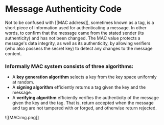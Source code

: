 # Message Authenticity Code

Not to be confused with [[MAC address]], sometimes known as a tag, is a short piece of information used for authenticating a message. In other words, to confirm that the message came from the stated sender (its authenticity) and has not been changed. The MAC value protects a message's data integrity, as well as its authenticity, by allowing verifiers (who also possess the secret key) to detect any changes to the message content.

### Informally MAC system consists of three algorithms:

- A **key generation algorithm** selects a key from the key space uniformly at random.
- A **signing algorithm** efficiently returns a tag given the key and the message.
- A **verifying algorithm** efficiently verifies the authenticity of the message given the key and the tag. That is, return accepted when the message and tag are not tampered with or forged, and otherwise return rejected.

![[MACimg.png]]